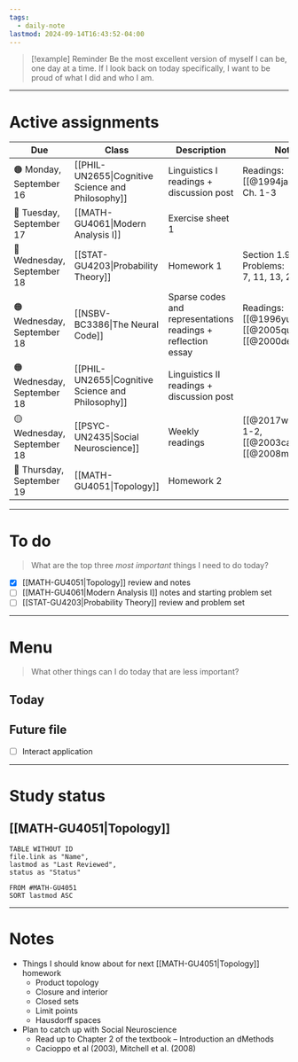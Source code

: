 ```yaml
---
tags:
  - daily-note
lastmod: 2024-09-14T16:43:52-04:00
---
```

>[!example] Reminder
>Be the most excellent version of myself I can be, one day at a time. If I look back on today specifically, I want to be proud of what I did and who I am.

---
# Active assignments

| Due                        | Class                                             | Description                                                  | Notes                                                       |
| -------------------------- | ------------------------------------------------- | ------------------------------------------------------------ | ----------------------------------------------------------- |
| 🟠 Monday, September 16    | [[PHIL-UN2655\|Cognitive Science and Philosophy]] | Linguistics I readings + discussion post                     | Readings: [[@1994jackendoff]] Ch. 1-3                       |
| 🔴 Tuesday, September 17   | [[MATH-GU4061\|Modern Analysis I]]                | Exercise sheet 1                                             |                                                             |
| 🔴 Wednesday, September 18 | [[STAT-GU4203\|Probability Theory]]               | Homework 1                                                   | Section 1.9. Problems:  1, 2, 3, 4, 7, 11, 13, 26, 36, 44.  |
| 🟠 Wednesday, September 18 | [[NSBV-BC3386\|The Neural Code]]                  | Sparse codes and representations readings + reflection essay | Readings: [[@1996yu]], [[@2005quiroga]], [[@2000decharms]]  |
| 🟠 Wednesday, September 18 | [[PHIL-UN2655\|Cognitive Science and Philosophy]] | Linguistics II readings + discussion post                    |                                                             |
| 🟡 Wednesday, September 18 | [[PSYC-UN2435\|Social Neuroscience]]              | Weekly readings                                              | [[@2017ward]] Ch. 1-2, [[@2003cacioppo]], [[@2008mitchell]] |
| 🔴 Thursday, September 19  | [[MATH-GU4051\|Topology]]                         | Homework 2                                                   |                                                             |

---
# To do

> What are the top three *most important* things I need to do today?

- [x] [[MATH-GU4051|Topology]] review and notes
- [ ] [[MATH-GU4061|Modern Analysis I]] notes and starting problem set
- [ ] [[STAT-GU4203|Probability Theory]] review and problem set

----
# Menu

> What other things can I do today that are less important?
## Today


## Future file

- [ ] Interact application

---
# Study status

## [[MATH-GU4051|Topology]]

```dataview
TABLE WITHOUT ID
file.link as "Name",
lastmod as "Last Reviewed",
status as "Status"

FROM #MATH-GU4051 
SORT lastmod ASC
```

---
# Notes

- Things I should know about for next [[MATH-GU4051|Topology]] homework
	- Product topology
	- Closure and interior
	- Closed sets
	- Limit points 
	- Hausdorff spaces
- Plan to catch up with Social Neuroscience
	- Read up to Chapter 2 of the textbook – Introduction an dMethods
	- Cacioppo et al (2003), Mitchell et al. (2008)